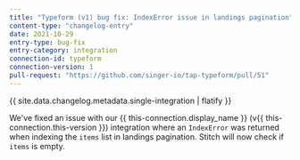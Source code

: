 ```yaml
---
title: "Typeform (v1) bug fix: IndexError issue in landings pagination"
content-type: "changelog-entry"
date: 2021-10-29
entry-type: bug-fix
entry-category: integration
connection-id: typeform
connection-version: 1
pull-request: "https://github.com/singer-io/tap-typeform/pull/51"
---
```

{{ site.data.changelog.metadata.single-integration | flatify }}

We've fixed an issue with our {{ this-connection.display_name }} (v{{ this-connection.this-version }}) integration where an `IndexError` was returned when indexing the `items` list in landings pagination. Stitch will now check if `items` is empty.
